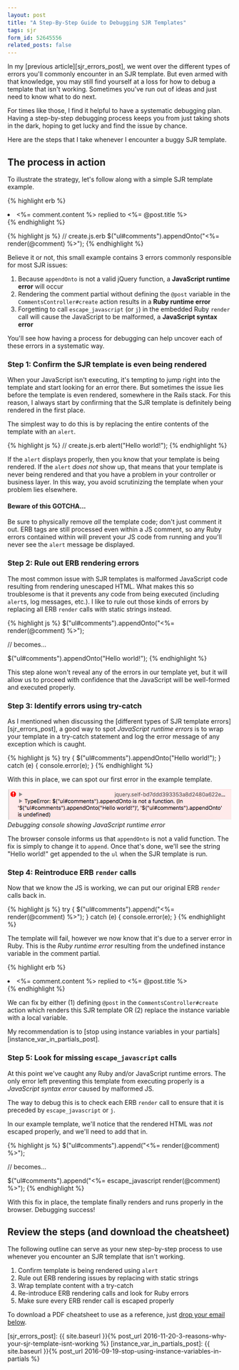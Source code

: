 ```yaml
---
layout: post
title: "A Step-By-Step Guide to Debugging SJR Templates"
tags: sjr
form_id: 52645556
related_posts: false
---
```


In my [previous article][sjr_errors_post], we went over the different types of errors you'll commonly encounter in an SJR template.
But even armed with that knowledge, you may still find yourself at a loss for how to debug a template that isn't working.
Sometimes you've run out of ideas and just need to know what to do next. 

For times like those, I find it helpful to have a systematic debugging plan. 
Having a step-by-step debugging process keeps you from just taking shots in the dark, hoping to get lucky and find the issue by chance.

Here are the steps that I take whenever I encounter a buggy SJR template. 

<!-- more -->

## The process in action

To illustrate the strategy, let's follow along with a simple SJR template example.

{% highlight erb %}
<!-- _comment.html.erb -->
<li>
  <%= comment.content %>
  replied to <%= @post.title %>
</li>
{% endhighlight %}

{% highlight js %}
// create.js.erb
$("ul#comments").appendOnto("<%= render(@comment) %>");
{% endhighlight %}

Believe it or not, this small example contains 3 errors commonly responsible for most SJR issues:

1. Because `appendOnto` is not a valid jQuery function, a **JavaScript runtime error** will occur
1. Rendering the comment partial without defining the `@post` variable in the `CommentsController#create` action results in a **Ruby runtime error**
1. Forgetting to call `escape_javascript` (or `j`) in the embedded Ruby `render` call will cause the JavaScript to be malformed, a **JavaScript syntax error**

You'll see how having a process for debugging can help uncover each of these errors in a systematic way. 

### Step 1: Confirm the SJR template is even being rendered

When your JavaScript isn't executing, it's tempting to jump right into the template and start looking for an error there.
But sometimes the issue lies before the template is even rendered, somewhere in the Rails stack. 
For this reason, I always start by confirming that the SJR template is definitely being rendered in the first place.

The simplest way to do this is by replacing the entire contents of the template with an `alert`. 

{% highlight js %}
// create.js.erb
alert("Hello world!");
{% endhighlight %}

If the `alert` displays properly, then you know that your template is being rendered. 
If the `alert` *does not* show up, that means that your template is never being rendered and that you have a problem in your controller or business layer. 
In this way, you avoid scrutinizing the template when your problem lies elsewhere.  

#### Beware of this GOTCHA...

Be sure to physically remove *all* the template code; don't just comment it out. 
ERB tags are still processed even within a JS comment, 
so any Ruby errors contained within will prevent your JS code from running and you'll never see the `alert` message be displayed.

### Step 2: Rule out ERB rendering errors

The most common issue with SJR templates is malformed JavaScript code resulting from rendering unescaped HTML.
What makes this so troublesome is that it prevents any code from being executed (including `alert`s, log messages, etc.).
I like to rule out those kinds of errors by replacing all ERB `render` calls with static strings instead.

{% highlight js %}
$("ul#comments").appendOnto("<%= render(@comment) %>");

// becomes...

$("ul#comments").appendOnto("Hello world!");
{% endhighlight %}

This step alone won't reveal any of the errors in our template yet, 
but it will allow us to proceed with confidence that the JavaScript will be well-formed and executed properly. 

### Step 3: Identify errors using try-catch

As I mentioned when discussing the [different types of SJR template errors][sjr_errors_post], a good way to spot *JavaScript runtime errors*  is to wrap your template in a try-catch statement and log the error message of any exception which is caught.

{% highlight js %}
try {
  $("ul#comments").appendOnto("Hello world!");
} catch (e) {
  console.error(e);
}
{% endhighlight %}

With this in place, we can spot our first error in the example template. 

![SJR Debugging Guide - JavaScript Runtime Error](/assets/debugging_guide_javascript_runtime_error.png)
*Debugging console showing JavaScript runtime error*

The browser console informs us that `appendOnto` is not a valid function. 
The fix is simply to change it to `append`.
Once that's done, we'll see the string "Hello world!" get appended to the `ul` when the SJR template is run. 

### Step 4: Reintroduce ERB `render` calls

Now that we know the JS is working, we can put our original ERB `render` calls back in.

{% highlight js %}
try {
  $("ul#comments").append("<%= render(@comment) %>");
} catch (e) {
  console.error(e);
}
{% endhighlight %}

The template will fail, however we now know that it's due to a server error in Ruby.
This is the *Ruby runtime error* resulting from the undefined instance variable in the comment partial.

{% highlight erb %}
<!-- this partial fails if @post is not defined! -->
<li>
  <%= comment.content %>
  replied to <%= @post.title %>
</li>
{% endhighlight %}

We can fix by either (1) defining `@post` in the `CommentsController#create` action which renders this SJR template OR (2) replace the instance variable with a local variable. 

My recommendation is to [stop using instance variables in your partials][instance_var_in_partials_post].

### Step 5: Look for missing `escape_javascript` calls

At this point we've caught any Ruby and/or JavaScript runtime errors. 
The only error left preventing this template from executing properly is a *JavaScript syntax error* caused by malformed JS.

The way to debug this is to check each ERB `render` call to ensure that it is preceded by `escape_javascript` or `j`.

In our example template, we'll notice that the rendered HTML was *not* escaped properly, and we'll need to add that in. 

{% highlight js %}
$("ul#comments").append("<%= render(@comment) %>");

// becomes...

$("ul#comments").append("<%= escape_javascript render(@comment) %>");
{% endhighlight %}

With this fix in place, the template finally renders and runs properly in the browser.
Debugging success!

## Review the steps (and download the cheatsheet)

The following outline can serve as your new step-by-step process to use whenever you encounter an SJR template that isn't working.

1. Confirm template is being rendered using `alert`
1. Rule out ERB rendering issues by replacing with static strings
1. Wrap template content with a try-catch
1. Re-introduce ERB rendering calls and look for Ruby errors
1. Make sure every ERB render call is escaped properly

To download a PDF cheatsheet to use as a reference, just [drop your email below](#post_cta).

[sjr_errors_post]: {{ site.baseurl }}{% post_url 2016-11-20-3-reasons-why-your-sjr-template-isnt-working %}
[instance_var_in_partials_post]: {{ site.baseurl }}{% post_url 2016-09-19-stop-using-instance-variables-in-partials %}
